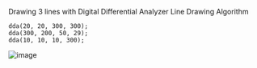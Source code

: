 Drawing 3 lines with Digital Differential Analyzer Line Drawing Algorithm
```
dda(20, 20, 300, 300);
dda(300, 200, 50, 29);
dda(10, 10, 10, 300);
```
![image](https://user-images.githubusercontent.com/56870381/183091548-4e182fe0-9fcc-46a7-9626-0f6cbab66f8d.png)

